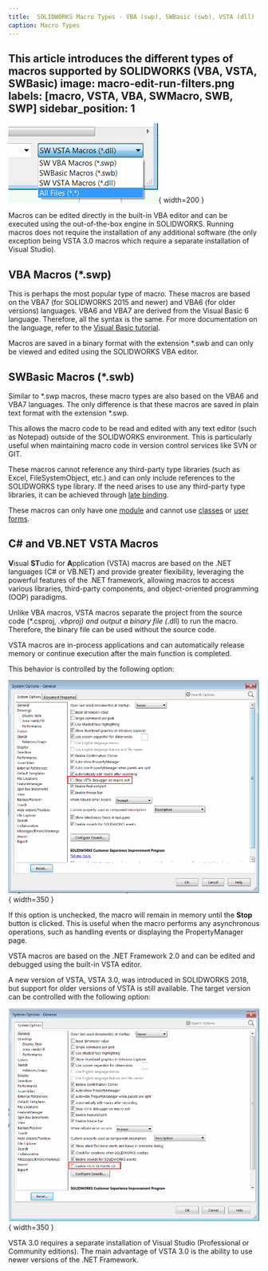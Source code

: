 ```yaml
---
title:  SOLIDWORKS Macro Types - VBA (swp), SWBasic (swb), VSTA (dll)
caption: Macro Types
---
```

 This article introduces the different types of macros supported by SOLIDWORKS (VBA, VSTA, SWBasic)
image: macro-edit-run-filters.png
labels: [macro, VSTA, VBA, SWMacro, SWB, SWP]
sidebar_position: 1
---
![Macro Filters when running a macro](macro-edit-run-filters.png){ width=200 }

Macros can be edited directly in the built-in VBA editor and can be executed using the out-of-the-box engine in SOLIDWORKS. Running macros does not require the installation of any additional software (the only exception being VSTA 3.0 macros which require a separate installation of Visual Studio).

## VBA Macros (*.swp)

This is perhaps the most popular type of macro. These macros are based on the VBA7 (for SOLIDWORKS 2015 and newer) and VBA6 (for older versions) languages. VBA6 and VBA7 are derived from the Visual Basic 6 language. Therefore, all the syntax is the same. For more documentation on the language, refer to the [Visual Basic tutorial](/docs/codestack/visual-basic).

Macros are saved in a binary format with the extension *.swb and can only be viewed and edited using the SOLIDWORKS VBA editor.

## SWBasic Macros (*.swb)

Similar to *.swp macros, these macro types are also based on the VBA6 and VBA7 languages. The only difference is that these macros are saved in plain text format with the extension *.swp.

This allows the macro code to be read and edited with any text editor (such as Notepad) outside of the SOLIDWORKS environment. This is particularly useful when maintaining macro code in version control services like SVN or GIT.

These macros cannot reference any third-party type libraries (such as Excel, FileSystemObject, etc.) and can only include references to the SOLIDWORKS type library. If the need arises to use any third-party type libraries, it can be achieved through [late binding](/docs/codestack/visual-basic/variables/declaration/#early-binding-and-late-binding).

These macros can only have one [module](/docs/codestack/visual-basic/modules/) and cannot use [classes](/docs/codestack/visual-basic/classes/) or [user forms](/docs/codestack/visual-basic/user-forms/).

## C# and VB.NET VSTA Macros

**V**isual **ST**udio for **A**pplication (VSTA) macros are based on the .NET languages (C# or VB.NET) and provide greater flexibility, leveraging the powerful features of the .NET framework, allowing macros to access various libraries, third-party components, and object-oriented programming (OOP) paradigms.

Unlike VBA macros, VSTA macros separate the project from the source code (*.csproj, *.vbproj) and output a binary file (*.dll) to run the macro. Therefore, the binary file can be used without the source code.

VSTA macros are in-process applications and can automatically release memory or continue execution after the main function is completed.

This behavior is controlled by the following option:

![Option to stop VSTA debugger on macro exit](option-stop-vsta-debugger-on-macro-exit.png){ width=350 }

If this option is unchecked, the macro will remain in memory until the **Stop** button is clicked. This is useful when the macro performs any asynchronous operations, such as handling events or displaying the PropertyManager page.

VSTA macros are based on the .NET Framework 2.0 and can be edited and debugged using the built-in VSTA editor.

A new version of VSTA, VSTA 3.0, was introduced in SOLIDWORKS 2018, but support for older versions of VSTA is still available. The target version can be controlled with the following option:

![Option to enable VSTA VERSION 3.0](option-enable-vsta-version-3.png){ width=350 }

VSTA 3.0 requires a separate installation of Visual Studio (Professional or Community editions). The main advantage of VSTA 3.0 is the ability to use newer versions of the .NET Framework.
